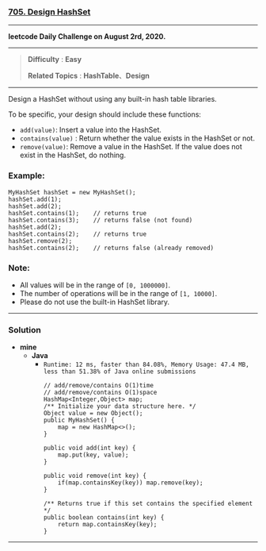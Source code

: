 ### [705. Design HashSet](https://leetcode.com/problems/design-hashset/)

---

**leetcode Daily Challenge on August 2rd, 2020.**

---

> **Difficulty** : **Easy**
>
> **Related Topics** : **HashTable**、**Design**

---

Design a HashSet without using any built-in hash table libraries.

To be specific, your design should include these functions:
* `add(value)`: Insert a value into the HashSet.
* `contains(value)` : Return whether the value exists in the HashSet or not.
* `remove(value)`: Remove a value in the HashSet. If the value does not exist in the HashSet, do nothing.

### Example:
```
MyHashSet hashSet = new MyHashSet();
hashSet.add(1);
hashSet.add(2);
hashSet.contains(1);    // returns true
hashSet.contains(3);    // returns false (not found)
hashSet.add(2);
hashSet.contains(2);    // returns true
hashSet.remove(2);
hashSet.contains(2);    // returns false (already removed)
```

### Note:
* All values will be in the range of `[0, 1000000]`.
* The number of operations will be in the range of `[1, 10000]`.
* Please do not use the built-in HashSet library.

---


### Solution
* **mine**
  * **Java**
    * `Runtime: 12 ms, faster than 84.08%, Memory Usage: 47.4 MB, less than 51.38% of Java online submissions`
      ```
      // add/remove/contains O(1)time
      // add/remove/contains O(1)space
      HashMap<Integer,Object> map;
      /** Initialize your data structure here. */
      Object value = new Object();
      public MyHashSet() {
          map = new HashMap<>();
      }

      public void add(int key) {
          map.put(key, value);
      }

      public void remove(int key) {
          if(map.containsKey(key)) map.remove(key);
      }

      /** Returns true if this set contains the specified element */
      public boolean contains(int key) {
          return map.containsKey(key);
      }
      ```

---
